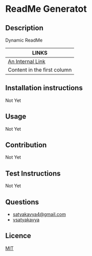 # ReadMe Generatot 
  ## Description
  Dynamic ReadMe 

  LINKS | 
  ------------ | 
  [An Internal Link](/creating-content/satyakavya24@gmail.com) | 
  Content in the first column | 
  
 
  ## Installation instructions
  Not Yet 
  ## Usage
  Not Yet 
   ## Contribution
   Not Yet  
  ## Test Instructions
   Not Yet
  ## Questions
  * satyakavya4@gmail.com
  * [vsatyakavya](https://github.com/vsatyakavya)
  ## Licence
   [MIT](https://choosealicense.com/licenses/mit/)
  
  